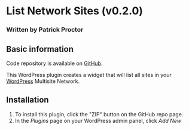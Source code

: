 # List Network Sites (v0.2.0)
### Written by Patrick Proctor

## Basic information

Code repository is available on [GitHub](https://github.com/patproct/List-Network-Sites "List Network Sites plugin on GitHub").

This WordPress plugin creates a widget that will list all sites in your [WordPress](http://www.wordpress.org/ "WordPress.org") Multisite Network.

## Installation

1. To install this plugin, click the "ZIP" button on the GitHub repo page.
2. In the *Plugins* page on your WordPress admin panel, click *Add New*
